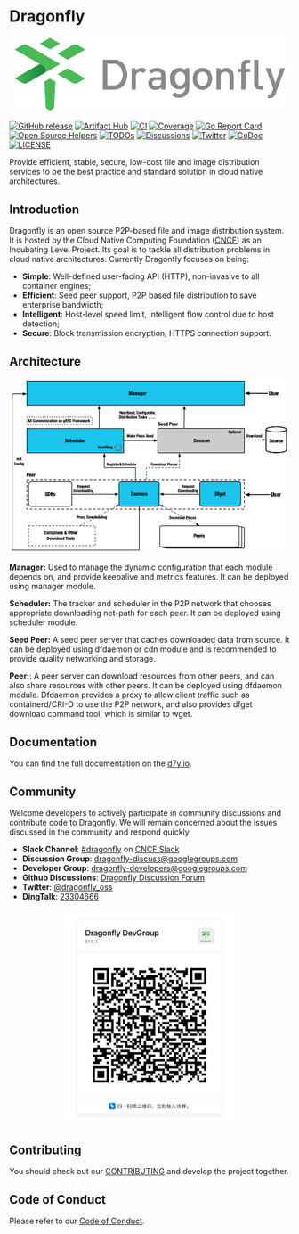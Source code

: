 # Dragonfly

![alt][logo-linear]

[![GitHub release](https://img.shields.io/github/release/dragonflyoss/Dragonfly2.svg)](https://github.com/dragonflyoss/Dragonfly2/releases)
[![Artifact Hub](https://img.shields.io/endpoint?url=https://artifacthub.io/badge/repository/dragonfly)](https://artifacthub.io/packages/search?repo=dragonfly)
[![CI](https://github.com/dragonflyoss/Dragonfly2/actions/workflows/ci.yml/badge.svg?branch=main)](https://github.com/dragonflyoss/Dragonfly2/actions/workflows/ci.yml)
[![Coverage](https://codecov.io/gh/dragonflyoss/Dragonfly2/branch/main/graph/badge.svg)](https://codecov.io/gh/dragonflyoss/Dragonfly2)
[![Go Report Card](https://goreportcard.com/badge/github.com/dragonflyoss/Dragonfly2?style=flat-square)](https://goreportcard.com/report/github.com/dragonflyoss/Dragonfly2)
[![Open Source Helpers](https://www.codetriage.com/dragonflyoss/dragonfly2/badges/users.svg)](https://www.codetriage.com/dragonflyoss/dragonfly2)
[![TODOs](https://badgen.net/https/api.tickgit.com/badgen/github.com/dragonflyoss/Dragonfly2/main)](https://www.tickgit.com/browse?repo=github.com/dragonflyoss/Dragonfly2&branch=main)
[![Discussions](https://img.shields.io/badge/discussions-on%20github-blue?style=flat-square)](https://github.com/dragonflyoss/Dragonfly2/discussions)
[![Twitter](https://img.shields.io/twitter/url?style=social&url=https%3A%2F%2Ftwitter.com%2Fdragonfly_oss)](https://twitter.com/dragonfly_oss)
[![GoDoc](https://godoc.org/github.com/dragonflyoss/Dragonfly2?status.svg)](https://godoc.org/github.com/dragonflyoss/Dragonfly2)
[![LICENSE](https://img.shields.io/github/license/dragonflyoss/Dragonfly2.svg?style=flat-square)](https://github.com/dragonflyoss/Dragonfly2/blob/main/LICENSE)

Provide efficient, stable, secure, low-cost file and
image distribution services to be the best practice and
standard solution in cloud native architectures.

## Introduction

Dragonfly is an open source P2P-based file and
image distribution system. It is hosted by the
Cloud Native Computing Foundation ([CNCF](https://cncf.io/)) as
an Incubating Level Project.
Its goal is to tackle all distribution problems in cloud native architectures.
Currently Dragonfly focuses on being:

- **Simple**: Well-defined user-facing API (HTTP), non-invasive to all container engines;
- **Efficient**: Seed peer support, P2P based file distribution to save enterprise bandwidth;
- **Intelligent**: Host-level speed limit, intelligent flow control due to host detection;
- **Secure**: Block transmission encryption, HTTPS connection support.

## Architecture

![alt][arch]

**Manager:** Used to manage the dynamic configuration that
each module depends on, and provide keepalive and metrics features.
It can be deployed using manager module.

**Scheduler:** The tracker and scheduler in the P2P
network that chooses appropriate downloading net-path for each peer.
It can be deployed using scheduler module.

**Seed Peer:** A seed peer server that caches downloaded data
from source. It can be deployed using dfdaemon or cdn module and
is recommended to provide quality networking and storage.

**Peer:**: A peer server can download resources from other peers,
and can also share resources with other peers. It can be deployed using dfdaemon module.
Dfdaemon provides a proxy to allow client traffic such as containerd/CRI-O to use the P2P network,
and also provides dfget download command tool, which is similar to wget.

## Documentation

You can find the full documentation on the [d7y.io][d7y.io].

## Community

Welcome developers to actively participate in community discussions
and contribute code to Dragonfly. We will remain
concerned about the issues discussed in the community and respond quickly.

- **Slack Channel**: [#dragonfly](https://cloud-native.slack.com/messages/dragonfly/) on [CNCF Slack](https://slack.cncf.io/)
- **Discussion Group**: <dragonfly-discuss@googlegroups.com>
- **Developer Group**: <dragonfly-developers@googlegroups.com>
- **Github Discussions**: [Dragonfly Discussion Forum][discussion]
- **Twitter**: [@dragonfly_oss](https://twitter.com/dragonfly_oss)
- **DingTalk**: [23304666](https://h5.dingtalk.com/circle/healthCheckin.html?dtaction=os&corpId=ding0ba5f94d8290b9f7f235fbadcd45de0c&f4462ef5-a7d=9bec3e94-b34&cbdbhh=qwertyuiop)

<!-- markdownlint-disable -->
<div align="center">
  <img src="docs/images/community/dingtalk-group.jpeg" width="300" title="dingtalk">
</div>
<!-- markdownlint-restore -->

## Contributing

You should check out our
[CONTRIBUTING][contributing] and develop the project together.

## Code of Conduct

Please refer to our [Code of Conduct][codeconduct].

[arch]: docs/images/arch.png
[logo-linear]: docs/images/logo/dragonfly-linear.svg
[website]: https://d7y.io
[discussion]: https://github.com/dragonflyoss/Dragonfly2/discussions
[contributing]: CONTRIBUTING.md
[codeconduct]: CODE_OF_CONDUCT.md
[d7y.io]: https://d7y.io/
[dingtalk]: docs/images/community/dingtalk-group.jpeg

